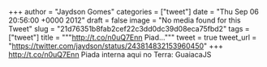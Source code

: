 
+++
author = "Jaydson Gomes"
categories = ["tweet"]
date = "Thu Sep 06 20:56:00 +0000 2012"
draft = false
image = "No media found for this Tweet"
slug = "21d76351b8fab2cef22c3dd0dc39d08eca75fbd2"
tags = ["tweet"]
title = """http://t.co/n0uQ7Enn Piad..."""
tweet = true
tweet_url = "https://twitter.com/jaydson/status/243814832153960450"
+++
http://t.co/n0uQ7Enn Piada interna aqui no Terra: GuaiacaJS
